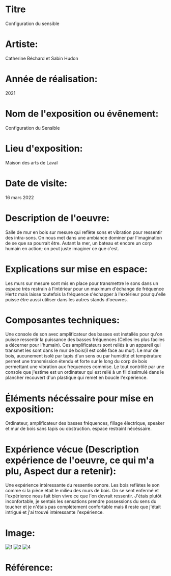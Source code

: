 
# Titre
Configuration du sensible
# Artiste:
Catherine Béchard et Sabin Hudon
# Année de réalisation:
2021
# Nom de l'exposition ou évênement:
Configuration du Sensible
# Lieu d'exposition:
Maison des arts de Laval
# Date de visite:
16 mars 2022
# Description de l'oeuvre:
Salle de mur en bois sur mesure qui reflète sons et vibration pour ressentir des intra-sons. On nous met dans une ambiance dominer par l'imagination de se que sa pourrait être. Autant la mer, un bateau et encore un corp humain en action; on peut juste imaginer ce que c'est. 
# Explications sur mise en espace:
Les murs sur mesure sont mis en place pour transmettre le sons dans un espace très restrain à l'intérieur pour un maximum d'échange de fréquence Hertz mais laisse toutefois la fréquence s'échapper à l'extérieur pour qu'elle puisse être aussi utiliser dans les autres stands d'oeuvres.
# Composantes techniques:
Une console de son avec amplificateur des basses est installés pour qu'on puisse ressentir la puissance des basses fréquences (Celles les plus faciles a décerner pour l'humain). Ces amplificateurs sont reliés à un appareil qui transmet les sont dans le mur de bois(il est collé face au mur). Le mur de bois, aucunement isolé par tapis d'un sens ou par humidité et température permet une transmission étendu et forte sur le long du corp de bois permettant une vibration aux fréquences commise. Le tout contrôlé par une console que j'estime est un ordinateur qui est relié à un fil dissimulé dans le plancher recouvert d'un plastique qui remet en boucle l'expérience.
# Éléments nécéssaire pour mise en exposition:
Ordinateur, amplificateur des basses fréquences, fillage électrique, speaker et mur de bois sans tapis ou obstruction. espace restraint nécéssaire.
# Expérience vécue (Description expérience de l'oeuvre, ce qui m'a plu, Aspect dur a retenir):
Une expérience intéressante du ressentie sonore. Les bois reflètes le son comme si la pièce était le milieu des murs de bois. On se sent enfermé et l'expérience nous fait bien vivre ce que l'on devrait ressentir. J'étais plutôt inconfortable, je sentais les sensations prendre possessions du sens du toucher et je n'étais pas complètement confortable mais il reste que j'était intrigué et j'ai trouvé intéressante l'expérience.
# Image:
![1](https://user-images.githubusercontent.com/89608287/159611045-8eac8a4c-554f-4163-9eff-239cfa141db1.png)
![2](https://user-images.githubusercontent.com/89608287/159611120-52aeb77c-6e65-4a99-aec7-f92eb1e3bef7.png)
![4](https://user-images.githubusercontent.com/89608287/159611177-9e992891-485f-4185-aae0-1e2ea4749a24.png)

# Référence:

